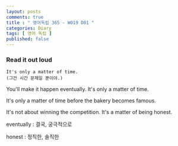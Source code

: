 ```yaml
---
layout: posts
comments: true
title : " 영어독립 365 - W019 D01 "
categories: Diary
tags: [ 영어 독립 ]
published: false
---
```


### Read it out loud

```text
It's only a matter of time.
(그건 시간 문제일 뿐이야.)
```

You'll make it happen eventually. It's only a matter of time.

It's only a matter of time before the bakery becomes famous.

It's not about winning the competition. It's a matter of being honest.

eventually
 : 결국, 궁극적으로

honest
 : 정직한, 솔직한
